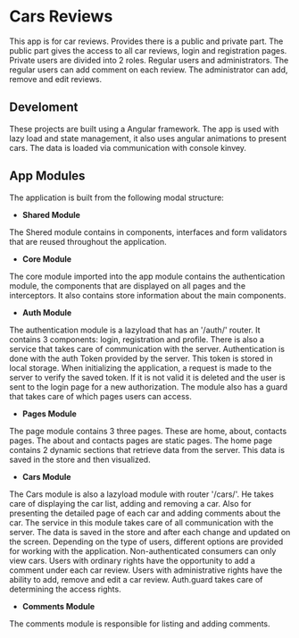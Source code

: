 # Cars Reviews

This app is for car reviews. Provides there is a public and private part. The public part gives the access to all car reviews, login and registration pages. Private users are divided into 2 roles. Regular users and administrators. The regular users can add comment on each review. The administrator can add, remove and edit reviews.

## Develoment

These projects are built using a Angular framework. The app is used with lazy load and state management, it also uses angular animations to present cars. The data is loaded via communication with console kinvey.

## App Modules

The application is built from the following modal structure:

- **Shared Module**

The Shered module contains in components, interfaces and form validators that are reused throughout the application.

- **Core Module**

The core module imported into the app module contains the authentication module, the components that are displayed on all pages and the interceptors. It also contains store information about the main components.

- **Auth Module**

The authentication module is a lazyload that has an '/auth/' router. It contains 3 components: login, registration and profile. There is also a service that takes care of communication with the server. Authentication is done with the auth Token provided by the server. This token is stored in local storage. When initializing the application, a request is made to the server to verify the saved token. If it is not valid it is deleted and the user is sent to the login page for a new authorization. The module also has a guard that takes care of which pages users can access.

- **Pages Module**

The page module contains 3 three pages. These are home, about, contacts pages. The about and contacts pages are static pages. The home page contains 2 dynamic sections that retrieve data from the server. This data is saved in the store and then visualized.

- **Cars Module**

The Cars module is also a lazyload module with router '/cars/'. He takes care of displaying the car list, adding and removing a car. Also for presenting the detailed page of each car and adding comments about the car. The service in this module takes care of all communication with the server. The data is saved in the store and after each change and updated on the screen. Depending on the type of users, different options are provided for working with the application. Non-authenticated consumers can only view cars. Users with ordinary rights have the opportunity to add a comment under each car review. Users with administrative rights have the ability to add, remove and edit a car review. Auth.guard takes care of determining the access rights.

- **Comments Module**

The comments module is responsible for listing and adding comments.
